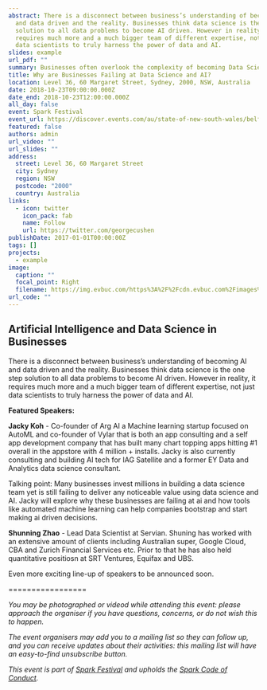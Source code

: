 ```yaml
---
abstract: There is a disconnect between business’s understanding of becoming AI
  and data driven and the reality. Businesses think data science is the one step
  solution to all data problems to become AI driven. However in reality, it
  requires much more and a much bigger team of different expertise, not just
  data scientists to truly harness the power of data and AI.
slides: example
url_pdf: ""
summary: Businesses often overlook the complexity of becoming Data Science and AI-driven. Join our discussion with Shuning Zhao and Jacky Koh on why businesses fail at AI and how automated machine learning tools can help bootstrap AI-driven decision-making.
title: Why are Businesses Failing at Data Science and AI?
location: Level 36, 60 Margaret Street, Sydney, 2000, NSW, Australia
date: 2018-10-23T09:00:00.000Z
date_end: 2018-10-23T12:00:00.000Z
all_day: false
event: Spark Festival
event_url: https://discover.events.com/au/state-of-new-south-wales/belfield/e/business/businesses-failing-data-science-margaret-street-belfield-sydney-canterbury-bankstown-nsw-2191-australia-267752446
featured: false
authors: admin
url_video: ""
url_slides: ""
address:
  street: Level 36, 60 Margaret Street
  city: Sydney
  region: NSW
  postcode: "2000"
  country: Australia
links:
  - icon: twitter
    icon_pack: fab
    name: Follow
    url: https://twitter.com/georgecushen
publishDate: 2017-01-01T00:00:00Z
tags: []
projects:
  - example
image:
  caption: ""
  focal_point: Right
  filename: https://img.evbuc.com/https%3A%2F%2Fcdn.evbuc.com%2Fimages%2F49198252%2F245620971032%2F1%2Foriginal.jpg?auto=compress&s=add4b136a890b44fb7adf17038169781
url_code: ""
---
```

## Artificial Intelligence and Data Science in Businesses

There is a disconnect between business’s understanding of becoming AI and data driven and the reality. Businesses think data science is the one step solution to all data problems to become AI driven. However in reality, it requires much more and a much bigger team of different expertise, not just data scientists to truly harness the power of data and AI.

**Featured Speakers:**

**Jacky Koh** - Co-founder of Arg AI a Machine learning startup focused on AutoML and co-founder of Vylar that is both an app consulting and a self app development company that has built many chart topping apps hitting #1 overall in the appstore with 4 million + installs. Jacky is also currently consulting and building AI tech for IAG Satellite and a former EY Data and Analytics data science consultant.

Talking point: Many businesses invest millions in building a data science team yet is still failing to deliver any noticeable value using data science and AI. Jacky will explore why these businesses are failing at ai and how tools like automated machine learning can help companies bootstrap and start making ai driven decisions.

**Shunning Zhao** - Lead Data Scientist at Servian. Shuning has worked with an extensive amount of clients including Australian super, Google Cloud, CBA and Zurich Financial Services etc. Prior to that he has also held quantitative positiosn at SRT Ventures, Equifax and UBS.

Even more exciting line-up of speakers to be announced soon. 

\=================

*You may be photographed or videod while attending this event: please approach the organiser if you have questions, concerns, or do not wish this to happen.*

*The event organisers may add you to a mailing list so they can follow up, and you can receive updates about their activities: this mailing list will have an easy-to-find unsubscribe button.*

*This event is part of ​[Spark Festival](http://sparkfestival.co/) and upholds the [​Spark Code of Conduct](http://sparkfestival.co/code-of-conduct/).*
